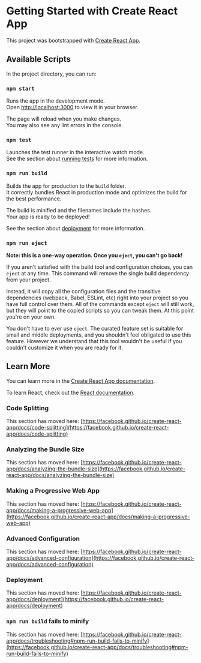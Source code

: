 # Getting Started with Create React App

This project was bootstrapped with [Create React App](https://github.com/facebook/create-react-app).

## Available Scripts

In the project directory, you can run:

### `npm start`

Runs the app in the development mode.\
Open [http://localhost:3000](http://localhost:3000) to view it in your browser.

The page will reload when you make changes.\
You may also see any lint errors in the console.

### `npm test`

Launches the test runner in the interactive watch mode.\
See the section about [running tests](https://facebook.github.io/create-react-app/docs/running-tests) for more information.

### `npm run build`

Builds the app for production to the `build` folder.\
It correctly bundles React in production mode and optimizes the build for the best performance.

The build is minified and the filenames include the hashes.\
Your app is ready to be deployed!

See the section about [deployment](https://facebook.github.io/create-react-app/docs/deployment) for more information.

### `npm run eject`

**Note: this is a one-way operation. Once you `eject`, you can't go back!**

If you aren't satisfied with the build tool and configuration choices, you can `eject` at any time. This command will remove the single build dependency from your project.

Instead, it will copy all the configuration files and the transitive dependencies (webpack, Babel, ESLint, etc) right into your project so you have full control over them. All of the commands except `eject` will still work, but they will point to the copied scripts so you can tweak them. At this point you're on your own.

You don't have to ever use `eject`. The curated feature set is suitable for small and middle deployments, and you shouldn't feel obligated to use this feature. However we understand that this tool wouldn't be useful if you couldn't customize it when you are ready for it.

## Learn More

You can learn more in the [Create React App documentation](https://facebook.github.io/create-react-app/docs/getting-started).

To learn React, check out the [React documentation](https://reactjs.org/).

### Code Splitting

This section has moved here: [https://facebook.github.io/create-react-app/docs/code-splitting](https://facebook.github.io/create-react-app/docs/code-splitting)

### Analyzing the Bundle Size

This section has moved here: [https://facebook.github.io/create-react-app/docs/analyzing-the-bundle-size](https://facebook.github.io/create-react-app/docs/analyzing-the-bundle-size)

### Making a Progressive Web App

This section has moved here: [https://facebook.github.io/create-react-app/docs/making-a-progressive-web-app](https://facebook.github.io/create-react-app/docs/making-a-progressive-web-app)

### Advanced Configuration

This section has moved here: [https://facebook.github.io/create-react-app/docs/advanced-configuration](https://facebook.github.io/create-react-app/docs/advanced-configuration)

### Deployment

This section has moved here: [https://facebook.github.io/create-react-app/docs/deployment](https://facebook.github.io/create-react-app/docs/deployment)

### `npm run build` fails to minify

This section has moved here: [https://facebook.github.io/create-react-app/docs/troubleshooting#npm-run-build-fails-to-minify](https://facebook.github.io/create-react-app/docs/troubleshooting#npm-run-build-fails-to-minify)

<!-- App 1 Первая часть - получить список фильмов с сервера и отобразить их в приложении.

1. Сверстайте макет по мокапам. Достаточно списка фильмов - без поиска.
2. Зарегистрируйтесь на сервисе, создайте API ключ для вашего приложения (Тип использования 3. 3.выберите "Обучение", поля можно заполнить любыми данными)
3. Используя API поиска фильмов получите фильмы по поиску по ключему слову "return" и выведите их на страницу
Примечания:
Настройте все инструменты по контролю качества кода, как и в предыдущей проекте (eslint/prettier/husky/lint-staged). Для всех последующих проектов этот шаг требуется по-умолчанию.
Для форматирования времени пользуйтесь date-fns
Напишите отдельную функцию для сокращения текста описания, сокращенный текст не должен обрезать слова на середине.
На жанры пока сделайте "заглушки" - отобразим настоящие данные из апи позже 

App #2 доработаем наше приложение.
1. Добавить индикатор загрузки - возьмите из библиотеки Antd компонент Spin.
2. Реализуйте обработку ошибок - возьмите компонент Alert
3. Реализуйте обработку ситуации, когда у пользователя нет сети (вы можете эмулировать это в chrome dev tools).

App #3 Добавим функционал поиска и пагинации. Пагинация - это постраничный вывод информации в веб страницах.

1. Добавить текстовое поле ввода, по изменению которого будет выполняться поиск
2. Сделать серверную пагинацию (при переключении страниц должны отправляться новые запросы) с применением компонента Pagination.

Требования к поиску:
Поиск должен происходить сразу после того, как пользователь ввел поисковый запрос (без нажатия на кнопку)
При вводе символов в поле ввода запросы не должны отправляться сразу в целях избежания лишних запросов на сервер. Дождитесь, пока пользователь допечатает. Используйте для этого функцию debounce из lodash
Если поиск не дал результатов, должно отображаться сообщение об этом
Пока фильмы загружаются, должен отображаться спиннер загрузки
Результаты поиска должны быть разделены постранично (используйте antd pagination). Постраничное деление данных (pagination) реализовывается на сервере, вам лишь нужно отобразить интерфейс для его использования. Найдите необходимое API для этого и воспользуйтесь им.-->